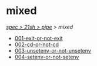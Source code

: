 # mixed

*[spec > 21sh > pipe](..) > mixed*

* [001-exit-or-not-exit](./001-exit-or-not-exit)
* [002-cd-or-not-cd](./002-cd-or-not-cd)
* [003-unsetenv-or-not-unsetenv](./003-unsetenv-or-not-unsetenv)
* [004-setenv-or-not-setenv](./004-setenv-or-not-setenv)
